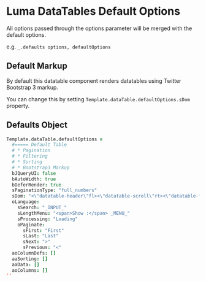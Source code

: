 # Luma DataTables Default Options

All options passed through the options parameter will be merged with the default options.

e.g. `_.defaults options, defaultOptions`

## Default Markup

By default this datatable component renders datatables using Twitter Bootstrap 3 markup.

You can change this by setting `Template.dataTable.defaultOptions.sDom` property.

## Defaults Object

```coffeescript
Template.dataTable.defaultOptions =
  #===== Default Table
  # * Pagination
  # * Filtering
  # * Sorting
  # * Bootstrap3 Markup
  bJQueryUI: false
  bAutoWidth: true
  bDeferRender: true
  sPaginationType: "full_numbers"
  sDom: "<\"datatable-header\"fl><\"datatable-scroll\"rt><\"datatable-footer\"ip>"
  oLanguage:
    sSearch: "_INPUT_"
    sLengthMenu: "<span>Show :</span> _MENU_"
    sProcessing: "Loading"
    oPaginate:
      sFirst: "First"
      sLast: "Last"
      sNext: ">"
      sPrevious: "<"
  aoColumnDefs: []
  aaSorting: []
  aaData: []
  aoColumns: []
``